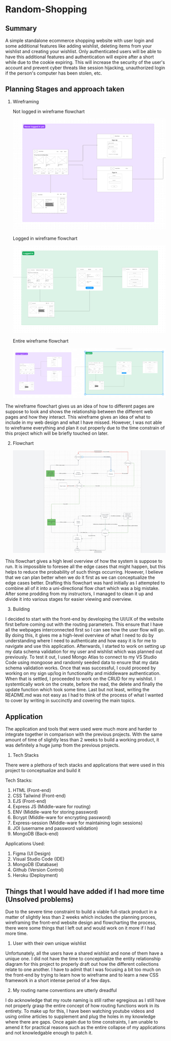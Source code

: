 # Random-Shopping

## Summary

A simple standalone ecommerce shopping website with user login and some additional features like adding wishlist, deleting items from your wishlist
and creating your wishlist. Only authenticated users will be able to have this additional features and authentication will expire after
a short while due to the cookie expiring. This will increase the security of the user's account and prevent cyber threats like session
hijacking, unauthorized login if the person's computer has been stolen, etc.

## Planning Stages and approach taken

1. Wireframing

   Not logged in wireframe flowchart

   ![NotLoggedIn](public/img/NotLoggedIn.png)

   Logged in wireframe flowchart

   ![LoggedIn](public/img/LoggedIn.png)

   Entire wireframe flowchart

   ![Wireframe](public/img/Wireframe.png)


The wireframe flowchart gives us an idea of how to different pages are suppose to look and shows the relationship between the different web
pages and how they interact. This wireframe gives an idea of what to include in my web design and what I have missed. However, I was not able to wireframe everything and plan it out properly due to the time constrain of this project which will be briefly touched on later.

2. Flowchart

   ![Flowchart](public/img/Flowchart.png)

This flowchart gives a high level overview of how the system is suppose to run. It is impossible to foresee all the edge cases that might happen, but this helps to reduce the probability of such things occurring. However, I believe that we can plan better when we do it first as we can conceptualize the edge cases better. Drafting this flowchart was hard initially as I attempted to combine all of it into a uni-directional flow chart which was a big mistake. After some prodding from my instructors, I managed to clean it up and divide it into various stages for easier viewing and overview.

3. Building

I decided to start with the front-end by developing the UI/UX of the website first before coming out with the routing parameters. This ensure that I have all the webpages interconnected first so I can see how the user flow will go. By doing this, it gives me a high-level overview of what I need to do by understanding where I need to authenticate and how easy it is for me to navigate and use this application. Afterwards, I started to work on setting up my data schema validation for my user and wishlist which was planned out previously. To test it out, I used Mongo Atlas to connect to my VS Studio Code using mongoose and randomly seeded data to ensure that my data schema validation works. Once that was successful, I could proceed by working on my sign up/log in functionality and middleware authentication. When that is settled, I proceeded to work on the CRUD for my wishlist. I systemtically work on the create, before the read, the delete and finally the update function which took some time. Last but not least, writing the README.md was not easy as I had to think of the process of what I wanted to cover by writing in succinctly and covering the main topics. 
 

## Application 

The application and tools that were used were much more and harder to integrate together in comparison with the previous projects. With the same amount of time of slightly less than 2 weeks to build a working product, it was definitely a huge jump from the previous projects.

1. Tech Stacks

There were a plethora of tech stacks and applications that were used in this project to conceptualize and build it

Tech Stacks:
1. HTML (Front-end)
2. CSS Tailwind (Front-end)
3. EJS (Front-end)
4. Express JS (Middle-ware for routing)
5. ENV (Middle-ware for storing password)
6. Bcrypt (Middle-ware for encrypting password)
7. Express-session (Middle-ware for maintaining login sessions)
8. JOI (username and password validation)
9. MongoDB (Back-end) 

Applications Used:

1. Figma (UI Design)
2. Visual Studio Code (IDE)
3. MongoDB (Database)
4. Github (Version Control)
5. Heroku (Deployment)

## Things that I would have added if I had more time (Unsolved problems)

Due to the severe time constraint to build a viable full-stack product in a matter of slightly less than 2 weeks which includes the planning proces, wireframing the front-end website design and flowcharting the process, there were some things that I left out and would work on it more if I had more time. 

1. User with their own unique wishlist

Unfortunately, all the users have a shared wishlist and none of them have a unique one. I did not have the time to conceptualize the entity relationship diagram for this project to properly draft out how the different collections relate to one another. I have to admit that I was focusing a bit too much on the front-end by trying to learn how to wireframe and to learn a new CSS framework in a short intense period of a few days.

2. My routing name conventions are utterly dreadful

I do acknowledge that my route naming is still rather egregious as I still have not properly grasp the entire concept of how routing functions work in its entirety. To make up for this, I have been watching youtube videos and using online articles to supplement and plug the holes in my knowledge where there are gaps. Once again due to time constraints, I am unable to amend it for practical reasons such as the entire collapse of my applications and not knowledgable enough to patch it. 
